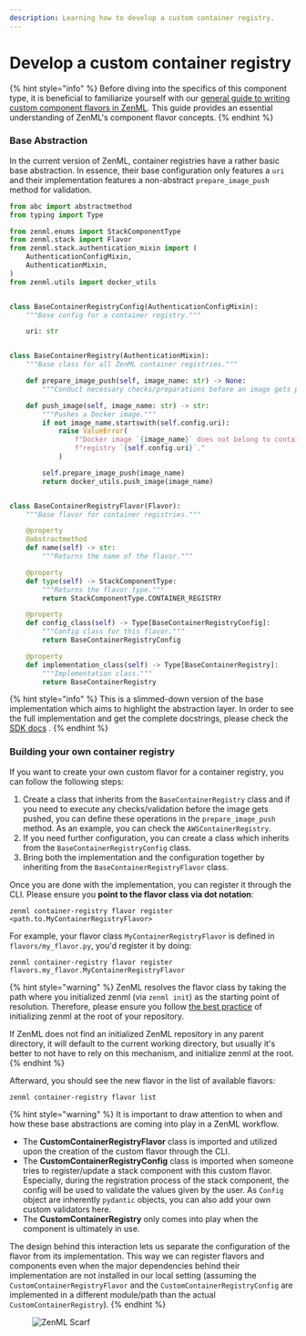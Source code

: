 ```yaml
---
description: Learning how to develop a custom container registry.
---
```


# Develop a custom container registry

{% hint style="info" %}
Before diving into the specifics of this component type, it is beneficial to familiarize yourself with our [general guide to writing custom component flavors in ZenML](../../how-to/infrastructure-deployment/stack-deployment/implement-a-custom-stack-component.md). This guide provides an essential understanding of ZenML's component flavor concepts.
{% endhint %}

### Base Abstraction

In the current version of ZenML, container registries have a rather basic base abstraction. In essence, their base configuration only features a `uri` and their implementation features a non-abstract `prepare_image_push` method for validation.

```python
from abc import abstractmethod
from typing import Type

from zenml.enums import StackComponentType
from zenml.stack import Flavor
from zenml.stack.authentication_mixin import (
    AuthenticationConfigMixin,
    AuthenticationMixin,
)
from zenml.utils import docker_utils


class BaseContainerRegistryConfig(AuthenticationConfigMixin):
    """Base config for a container registry."""

    uri: str


class BaseContainerRegistry(AuthenticationMixin):
    """Base class for all ZenML container registries."""

    def prepare_image_push(self, image_name: str) -> None:
        """Conduct necessary checks/preparations before an image gets pushed."""

    def push_image(self, image_name: str) -> str:
        """Pushes a Docker image."""
        if not image_name.startswith(self.config.uri):
            raise ValueError(
                f"Docker image `{image_name}` does not belong to container "
                f"registry `{self.config.uri}`."
            )

        self.prepare_image_push(image_name)
        return docker_utils.push_image(image_name)


class BaseContainerRegistryFlavor(Flavor):
    """Base flavor for container registries."""

    @property
    @abstractmethod
    def name(self) -> str:
        """Returns the name of the flavor."""

    @property
    def type(self) -> StackComponentType:
        """Returns the flavor type."""
        return StackComponentType.CONTAINER_REGISTRY

    @property
    def config_class(self) -> Type[BaseContainerRegistryConfig]:
        """Config class for this flavor."""
        return BaseContainerRegistryConfig

    @property
    def implementation_class(self) -> Type[BaseContainerRegistry]:
        """Implementation class."""
        return BaseContainerRegistry
```

{% hint style="info" %}
This is a slimmed-down version of the base implementation which aims to highlight the abstraction layer. In order to see the full implementation and get the complete docstrings, please check the [SDK docs](https://sdkdocs.zenml.io/latest/core\_code\_docs/core-container\_registries/#zenml.container\_registries.base\_container\_registry.BaseContainerRegistry) .
{% endhint %}

### Building your own container registry

If you want to create your own custom flavor for a container registry, you can follow the following steps:

1. Create a class that inherits from the `BaseContainerRegistry` class and if you need to execute any checks/validation before the image gets pushed, you can define these operations in the `prepare_image_push` method. As an example, you can check the `AWSContainerRegistry`.
2. If you need further configuration, you can create a class which inherits from the `BaseContainerRegistryConfig` class.
3. Bring both the implementation and the configuration together by inheriting from the `BaseContainerRegistryFlavor` class.

Once you are done with the implementation, you can register it through the CLI. Please ensure you **point to the flavor class via dot notation**:

```shell
zenml container-registry flavor register <path.to.MyContainerRegistryFlavor>
```

For example, your flavor class `MyContainerRegistryFlavor` is defined in `flavors/my_flavor.py`, you'd register it by doing:

```shell
zenml container-registry flavor register flavors.my_flavor.MyContainerRegistryFlavor
```

{% hint style="warning" %}
ZenML resolves the flavor class by taking the path where you initialized zenml (via `zenml init`) as the starting point of resolution. Therefore, please ensure you follow [the best practice](../../how-to/setting-up-a-project-repository/best-practices.md) of initializing zenml at the root of your repository.

If ZenML does not find an initialized ZenML repository in any parent directory, it will default to the current working directory, but usually it's better to not have to rely on this mechanism, and initialize zenml at the root.
{% endhint %}

Afterward, you should see the new flavor in the list of available flavors:

```shell
zenml container-registry flavor list
```

{% hint style="warning" %}
It is important to draw attention to when and how these base abstractions are coming into play in a ZenML workflow.

* The **CustomContainerRegistryFlavor** class is imported and utilized upon the creation of the custom flavor through the CLI.
* The **CustomContainerRegistryConfig** class is imported when someone tries to register/update a stack component with this custom flavor. Especially, during the registration process of the stack component, the config will be used to validate the values given by the user. As `Config` object are inherently `pydantic` objects, you can also add your own custom validators here.
* The **CustomContainerRegistry** only comes into play when the component is ultimately in use.

The design behind this interaction lets us separate the configuration of the flavor from its implementation. This way we can register flavors and components even when the major dependencies behind their implementation are not installed in our local setting (assuming the `CustomContainerRegistryFlavor` and the `CustomContainerRegistryConfig` are implemented in a different module/path than the actual `CustomContainerRegistry`).
{% endhint %}

<figure><img src="https://static.scarf.sh/a.png?x-pxid=f0b4f458-0a54-4fcd-aa95-d5ee424815bc" alt="ZenML Scarf"><figcaption></figcaption></figure>
